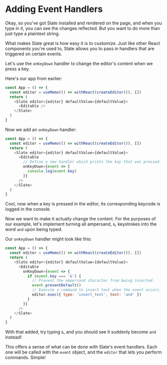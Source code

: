 # Adding Event Handlers

Okay, so you've got Slate installed and rendered on the page, and when you type in it, you can see the changes reflected. But you want to do more than just type a plaintext string.

What makes Slate great is how easy it is to customize. Just like other React components you're used to, Slate allows you to pass in handlers that are triggered on certain events.

Let's use the `onKeyDown` handler to change the editor's content when we press a key.

Here's our app from earlier:

```js
const App = () => {
  const editor = useMemo(() => withReact(createEditor()), [])
  return (
    <Slate editor={editor} defaultValue={defaultValue}>
      <Editable />
    </Slate>
  )
}
```

Now we add an `onKeyDown` handler:

```js
const App = () => {
  const editor = useMemo(() => withReact(createEditor()), [])
  return (
    <Slate editor={editor} defaultValue={defaultValue}>
      <Editable
        // Define a new handler which prints the key that was pressed.
        onKeyDown={event => {
          console.log(event.key)
        }}
      />
    </Slate>
  )
}
```

Cool, now when a key is pressed in the editor, its corresponding keycode is logged in the console.

Now we want to make it actually change the content. For the purposes of our example, let's implement turning all ampersand, `&`, keystrokes into the word `and` upon being typed.

Our `onKeyDown` handler might look like this:

```js
const App = () => {
  const editor = useMemo(() => withReact(createEditor()), [])
  return (
    <Slate editor={editor} defaultValue={defaultValue}>
      <Editable
        onKeyDown={event => {
          if (event.key === '&') {
            // Prevent the ampersand character from being inserted.
            event.preventDefault()
            // Execute a command to insert text when the event occurs.
            editor.exec({ type: 'insert_text', text: 'and' })
          }
        }}
      />
    </Slate>
  )
}
```

With that added, try typing `&`, and you should see it suddenly become `and` instead!

This offers a sense of what can be done with Slate's event handlers. Each one will be called with the `event` object, and the `editor` that lets you perform commands. Simple!
